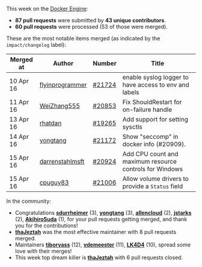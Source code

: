 This week on the [Docker Engine](https://github.com/docker/docker):

  - **87 pull requests** were submitted by **43 unique contributors**.
  - **60 pull requests** were processed (53 of those were merged).

These are the most notable items merged (as indicated by the `impact/changelog` label):

  Merged at | Author                                  | Number                                                 | Title
  ----------|-----------------------------------------|--------------------------------------------------------|--------------------------------------------------------------
  10 Apr 16 | [flyinprogrammer](https://github.com/flyinprogrammer) | [#21724](https://github.com/docker/docker/issues/21724) | enable syslog logger to have access to env and labels
  11 Apr 16 | [WeiZhang555](https://github.com/WeiZhang555) | [#20853](https://github.com/docker/docker/issues/20853) | Fix ShouldRestart for on-failure handle
  13 Apr 16 | [rhatdan](https://github.com/rhatdan) | [#19265](https://github.com/docker/docker/issues/19265) | Add support for setting sysctls
  14 Apr 16 | [yongtang](https://github.com/yongtang) | [#21172](https://github.com/docker/docker/issues/21172) | Show &#34;seccomp&#34; in docker info (#20909).
  15 Apr 16 | [darrenstahlmsft](https://github.com/darrenstahlmsft) | [#20924](https://github.com/docker/docker/issues/20924) | Add CPU count and maximum resource controls for Windows
  15 Apr 16 | [cpuguy83](https://github.com/cpuguy83) | [#21006](https://github.com/docker/docker/issues/21006) | Allow volume drivers to provide a `Status` field

In the community:

  - Congratulations **[sdurrheimer](https://github.com/sdurrheimer)** (3), **[yongtang](https://github.com/yongtang)** (3), **[allencloud](https://github.com/allencloud)** (2), **[jstarks](https://github.com/jstarks)** (2), **[AkihiroSuda](https://github.com/AkihiroSuda)** (1), for your pull requests getting merged, and thank you for the contributions!
  - **[thaJeztah](https://github.com/thaJeztah)** was the most effective maintainer with 8 pull requests merged.
  - Maintainers **[tiborvass](https://github.com/tiborvass)** (12), **[vdemeester](https://github.com/vdemeester)** (11), **[LK4D4](https://github.com/LK4D4)** (10), spread some love with their merges!
  - This week top dream killer is **[thaJeztah](https://github.com/thaJeztah)** with 6 pull requests closed.
